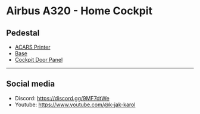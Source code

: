 # Airbus A320 - Home Cockpit

## Pedestal
- [ACARS Printer](./pedestal/acars_printer)
- [Base](./pedestal/base)
- [Cockpit Door Panel](./pedestal/cockpit_door_panel)
---
## Social media
- Discord: https://discord.gg/9MF7dtWe
- Youtube: https://www.youtube.com/@k-jak-karol
